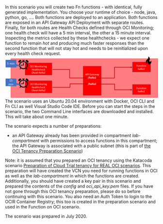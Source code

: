 In this scenario you will create two Fn functions - with identical, fully generated implementation. You choose your runtime of choice - node, java, python, go, .... Both functions are deployed to an application. Both functions are exposed in an API Gateway API Deployment with separate routes. Finally, for both routes are Health Checks defined through OCI Monitoring; one health check will have a 5 min interval, the other a 15 minute interval. Inspecting the metrics collected by these healthchecks - we expect one function to remain *hot* and producing much faster responses than the second function that will not stay hot and needs to be reinitialized upon every health check request.
![](assets/healthchecks-and-hotfunctions.png)
The scenario uses an Ubuntu 20.04 environment with Docker, OCI CLI and Fn CLI as well Visual Studio Code IDE. Before you can start the steps in the scenario, the two Command Line interfaces are downloaded and installed. This will take about one minute. 

The scenario expects a number of preparations:
* an API Gateway already has been provided in compartment *lab-compartment* with permissions to access functions in this compartment; the API Gateway is associated with a public subnet (this is part of [the OCI Tenancy Preparation Scenario](https://katacoda.com/redexpertalliance/courses/oci-course/oci-lab-preparation-cloud-trial))

Note: it is assumed that you prepared an OCI tenancy using the Katacoda scenario [Preparation of Cloud Trial tenancy for REAL OCI scenarios](https://katacoda.com/redexpertalliance/courses/oci-course/oci-lab-preparation-cloud-trial). This preparation will have created the VCN you need for running functions in OCI as well as the *lab-compartment* in which the functions are created. Additionally, you should have created a key pair in this scenario and prepared the contents of the *config* and  *oci_api_key.pem* files. If you have not gone through this OCI tenancy preparation, please do so before continuing with this scenario. You also need an Auth Token to login to the OCIR Container Registry; this too is created in the preparation scenario and used in the Function on OCI scenario.

The scenario was prepared in July 2020.

